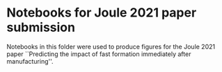 # Notebooks for Joule 2021 paper submission

Notebooks in this folder were used to produce figures for the Joule 2021 paper ``Predicting the impact of fast formation immediately after manufacturing''.
